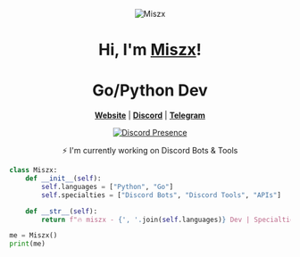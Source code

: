 <p align="center">
  <img src="https://cdn.discordapp.com/avatars/813505970000363552/e65cd3792c6a2f04b77828bbf1a6637d.png?size=1024" alt="Miszx">
</p>



<h1 align="center">Hi, I'm <a href="https://github.com/miszxxx">Miszx</a>!</h1>
<h1 align="center">Go/Python Dev</h1>

<p align="center">
  <strong><a href="https://phantomshop.online">Website</a></strong> |
  <strong><a href="https://discord.com/users/813505970000363552">Discord</a></strong> |
  <strong><a href="https://t.me/msxbands">Telegram</a></strong> 
</p>

<div align="center">
  <a href="https://discord.com/users/813505970000363552">
    <img src="https://lanyard.cnrad.dev/api/813505970000363552?bg=&theme=dark&showDisplayName=true" alt="Discord Presence" />
  </a>
</div>


<p align="center">⚡ I'm currently working on Discord Bots & Tools </p>




```py
class Miszx:
    def __init__(self):
        self.languages = ["Python", "Go"]
        self.specialties = ["Discord Bots", "Discord Tools", "APIs"]

    def __str__(self):
        return f"🔥 miszx - {', '.join(self.languages)} Dev | Specialties: {', '.join(self.specialties)}"

me = Miszx()
print(me)
